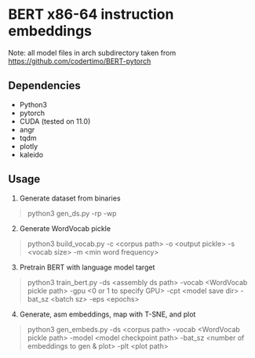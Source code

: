 # BERT x86-64 instruction embeddings
Note: all model files in arch subdirectory taken from https://github.com/codertimo/BERT-pytorch

## Dependencies
* Python3 
* pytorch
* CUDA (tested on 11.0)
* angr
* tqdm
* plotly
* kaleido

## Usage
1. Generate dataset from binaries
> python3 gen_ds.py -rp <path to single-level directory of binaries> -wp <target path for dataset in flat file format>
2. Generate WordVocab pickle
> python3 build_vocab.py -c \<corpus path\> -o \<output pickle\> -s \<vocab size\> -m \<min word frequency\> 
3. Pretrain BERT with language model target
> python3 train_bert.py -ds \<assembly ds path\> -vocab \<WordVocab pickle path\> -gpu \<0 or 1 to specify GPU\> -cpt \<model save dir\> -bat_sz \<batch sz\> -eps \<epochs\> 
4. Generate, asm embeddings, map with T-SNE, and plot
> python3 gen_embeds.py -ds \<corpus path\> -vocab \<WordVocab pickle path\> -model \<model checkpoint path\> -bat_sz \<number of embeddings to gen & plot\> -plt \<plot path\>
